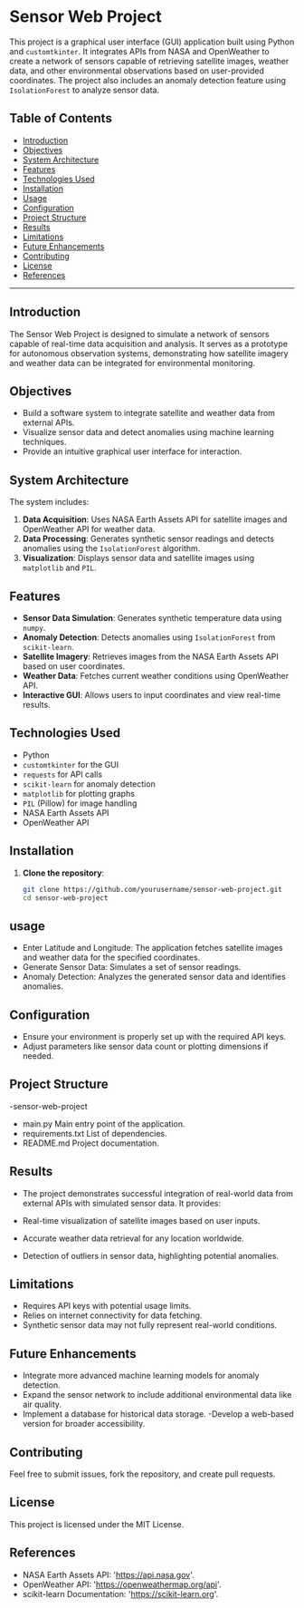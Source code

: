 # Sensor Web Project

This project is a graphical user interface (GUI) application built using Python and `customtkinter`. It integrates APIs from NASA and OpenWeather to create a network of sensors capable of retrieving satellite images, weather data, and other environmental observations based on user-provided coordinates. The project also includes an anomaly detection feature using `IsolationForest` to analyze sensor data.

## Table of Contents
- [Introduction](#introduction)
- [Objectives](#objectives)
- [System Architecture](#system-architecture)
- [Features](#features)
- [Technologies Used](#technologies-used)
- [Installation](#installation)
- [Usage](#usage)
- [Configuration](#configuration)
- [Project Structure](#project-structure)
- [Results](#results)
- [Limitations](#limitations)
- [Future Enhancements](#future-enhancements)
- [Contributing](#contributing)
- [License](#license)
- [References](#references)

---

## Introduction
The Sensor Web Project is designed to simulate a network of sensors capable of real-time data acquisition and analysis. It serves as a prototype for autonomous observation systems, demonstrating how satellite imagery and weather data can be integrated for environmental monitoring.

## Objectives
- Build a software system to integrate satellite and weather data from external APIs.
- Visualize sensor data and detect anomalies using machine learning techniques.
- Provide an intuitive graphical user interface for interaction.

## System Architecture
The system includes:
1. **Data Acquisition**: Uses NASA Earth Assets API for satellite images and OpenWeather API for weather data.
2. **Data Processing**: Generates synthetic sensor readings and detects anomalies using the `IsolationForest` algorithm.
3. **Visualization**: Displays sensor data and satellite images using `matplotlib` and `PIL`.

## Features
- **Sensor Data Simulation**: Generates synthetic temperature data using `numpy`.
- **Anomaly Detection**: Detects anomalies using `IsolationForest` from `scikit-learn`.
- **Satellite Imagery**: Retrieves images from the NASA Earth Assets API based on user coordinates.
- **Weather Data**: Fetches current weather conditions using OpenWeather API.
- **Interactive GUI**: Allows users to input coordinates and view real-time results.

## Technologies Used
- Python
- `customtkinter` for the GUI
- `requests` for API calls
- `scikit-learn` for anomaly detection
- `matplotlib` for plotting graphs
- `PIL` (Pillow) for image handling
- NASA Earth Assets API
- OpenWeather API

## Installation

1. **Clone the repository**:
   ```bash
   git clone https://github.com/yourusername/sensor-web-project.git
   cd sensor-web-project

## usage 
  - Enter Latitude and Longitude: The application fetches satellite images and weather data for the specified coordinates.
  - Generate Sensor Data: Simulates a set of sensor readings.
  - Anomaly Detection: Analyzes the generated sensor data and identifies anomalies.

## Configuration
  - Ensure your environment is properly set up with the required API keys.
  - Adjust parameters like sensor data count or plotting dimensions if needed.

## Project Structure
-sensor-web-project
- main.py                Main entry point of the application.
- requirements.txt       List of dependencies.
- README.md              Project documentation.

## Results
- The project demonstrates successful integration of real-world data from external APIs with simulated sensor data. It provides:

- Real-time visualization of satellite images based on user inputs.
- Accurate weather data retrieval for any location worldwide.
- Detection of outliers in sensor data, highlighting potential anomalies.

## Limitations
- Requires API keys with potential usage limits.
- Relies on internet connectivity for data fetching.
- Synthetic sensor data may not fully represent real-world conditions.

## Future Enhancements
- Integrate more advanced machine learning models for anomaly detection.
- Expand the sensor network to include additional environmental data like air quality.
- Implement a database for historical data storage.
-Develop a web-based version for broader accessibility.
## Contributing
Feel free to submit issues, fork the repository, and create pull requests.

## License
This project is licensed under the MIT License.

## References
- NASA Earth Assets API: 'https://api.nasa.gov'.
- OpenWeather API: 'https://openweathermap.org/api'.
- scikit-learn Documentation: 'https://scikit-learn.org'.

